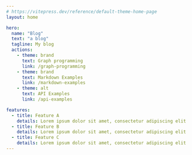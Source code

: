 ```yaml
---
# https://vitepress.dev/reference/default-theme-home-page
layout: home

hero:
  name: "Blog"
  text: "a blog"
  tagline: My blog
  actions:
    - theme: brand
      text: Graph programming
      link: /graph-programming
    - theme: brand
      text: Markdown Examples
      link: /markdown-examples
    - theme: alt
      text: API Examples
      link: /api-examples

features:
  - title: Feature A
    details: Lorem ipsum dolor sit amet, consectetur adipiscing elit
  - title: Feature B
    details: Lorem ipsum dolor sit amet, consectetur adipiscing elit
  - title: Feature C
    details: Lorem ipsum dolor sit amet, consectetur adipiscing elit
---
```

